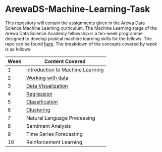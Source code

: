 # ArewaDS-Machine-Learning-Task

This repository will contain the assignments given in the Arewa Data Science Machine Learning curriculum. The Machine Learning stage of the Arewa Data Science Academy fellowship is a ten-week programme designed to develop pratical machine learning skills for the fellows. The repo can be found [here](<https://github.com/arewadataScience/ML-4-Beginners-Arewa-Datascience>).
The breakdown of the concepts covered by week is as follows:

|Week|Content Covered|
|---|---|
|1|[Introduction to Machine Learning](https://github.com/lukmanaj/ArewaDS-Machine-Learning-Assignments/blob/main/week_01/week_01_summary.md)|
|2|[Working with data](https://github.com/lukmanaj/ArewaDS-Machine-Learning-Assignments/tree/main/week_02)|
|3|[Data Visualization](https://github.com/lukmanaj/ArewaDS-Machine-Learning-Assignments/tree/main/week_03)|
|4|[Regression](https://github.com/lukmanaj/ArewaDS-Machine-Learning-Assignments/tree/main/week_04)|
|5|[Classification](https://github.com/lukmanaj/ArewaDS-Machine-Learning-Assignments/tree/main/week_05)|
|6|[Clustering](https://github.com/lukmanaj/ArewaDS-Machine-Learning-Assignments/tree/main/week_06)|
|7|Natural Language Processing|
|8|Sentiment Analysis|
|9|Time Series Forecasting|
|10|Reinforcement Learning|
